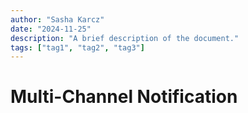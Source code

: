 ```yaml
---
author: "Sasha Karcz"
date: "2024-11-25"
description: "A brief description of the document."
tags: ["tag1", "tag2", "tag3"]
---
```


# Multi-Channel Notification
